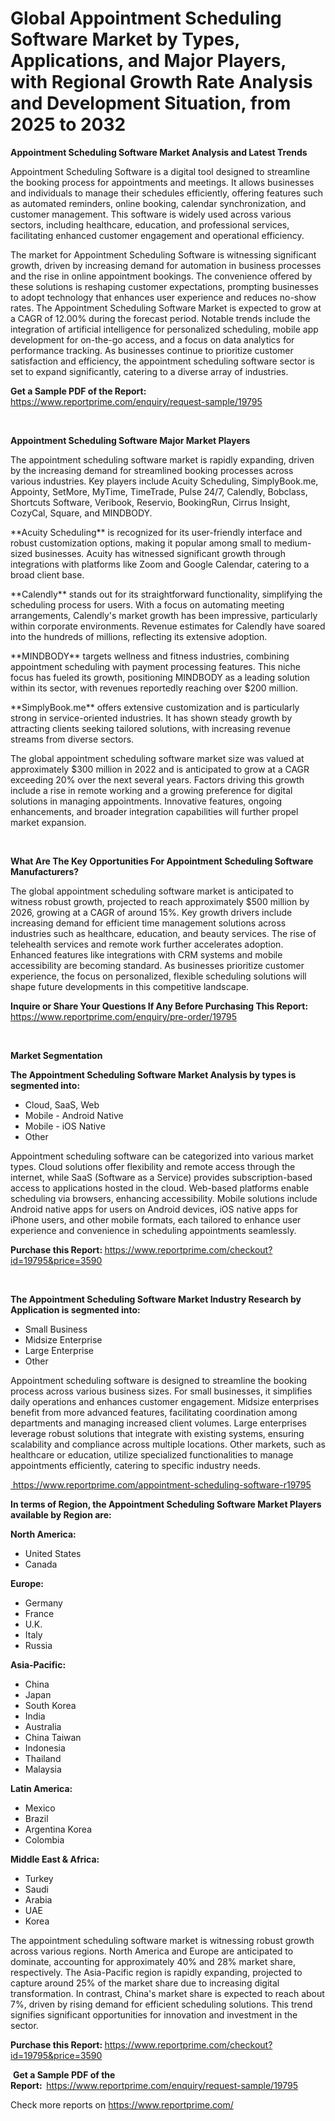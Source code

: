 <p><h1>Global Appointment Scheduling Software Market by Types, Applications, and Major Players, with Regional Growth Rate Analysis and Development Situation, from 2025 to 2032</h1></p><p><strong>Appointment Scheduling Software Market Analysis and Latest Trends</strong></p>
<p><p>Appointment Scheduling Software is a digital tool designed to streamline the booking process for appointments and meetings. It allows businesses and individuals to manage their schedules efficiently, offering features such as automated reminders, online booking, calendar synchronization, and customer management. This software is widely used across various sectors, including healthcare, education, and professional services, facilitating enhanced customer engagement and operational efficiency.</p><p>The market for Appointment Scheduling Software is witnessing significant growth, driven by increasing demand for automation in business processes and the rise in online appointment bookings. The convenience offered by these solutions is reshaping customer expectations, prompting businesses to adopt technology that enhances user experience and reduces no-show rates. The Appointment Scheduling Software Market is expected to grow at a CAGR of 12.00% during the forecast period. Notable trends include the integration of artificial intelligence for personalized scheduling, mobile app development for on-the-go access, and a focus on data analytics for performance tracking. As businesses continue to prioritize customer satisfaction and efficiency, the appointment scheduling software sector is set to expand significantly, catering to a diverse array of industries.</p></p>
<p><strong>Get a Sample PDF of the Report:&nbsp;</strong> <a href="https://www.reportprime.com/enquiry/request-sample/19795?utm_campaign=2944&utm_medium=2&utm_source=Github&utm_content=ia&utm_term=20032025&utm_id=appointment-scheduling-software">https://www.reportprime.com/enquiry/request-sample/19795</a></p>
<p>&nbsp;</p>
<p><strong>Appointment Scheduling Software Major Market Players</strong></p>
<p><p>The appointment scheduling software market is rapidly expanding, driven by the increasing demand for streamlined booking processes across various industries. Key players include Acuity Scheduling, SimplyBook.me, Appointy, SetMore, MyTime, TimeTrade, Pulse 24/7, Calendly, Bobclass, Shortcuts Software, Veribook, Reservio, BookingRun, Cirrus Insight, CozyCal, Square, and MINDBODY.</p><p>**Acuity Scheduling** is recognized for its user-friendly interface and robust customization options, making it popular among small to medium-sized businesses. Acuity has witnessed significant growth through integrations with platforms like Zoom and Google Calendar, catering to a broad client base.</p><p>**Calendly** stands out for its straightforward functionality, simplifying the scheduling process for users. With a focus on automating meeting arrangements, Calendly's market growth has been impressive, particularly within corporate environments. Revenue estimates for Calendly have soared into the hundreds of millions, reflecting its extensive adoption.</p><p>**MINDBODY** targets wellness and fitness industries, combining appointment scheduling with payment processing features. This niche focus has fueled its growth, positioning MINDBODY as a leading solution within its sector, with revenues reportedly reaching over $200 million.</p><p>**SimplyBook.me** offers extensive customization and is particularly strong in service-oriented industries. It has shown steady growth by attracting clients seeking tailored solutions, with increasing revenue streams from diverse sectors.</p><p>The global appointment scheduling software market size was valued at approximately $300 million in 2022 and is anticipated to grow at a CAGR exceeding 20% over the next several years. Factors driving this growth include a rise in remote working and a growing preference for digital solutions in managing appointments. Innovative features, ongoing enhancements, and broader integration capabilities will further propel market expansion.</p></p>
<p>&nbsp;</p>
<p><strong>What Are The Key Opportunities For Appointment Scheduling Software Manufacturers?</strong></p>
<p><p>The global appointment scheduling software market is anticipated to witness robust growth, projected to reach approximately $500 million by 2026, growing at a CAGR of around 15%. Key growth drivers include increasing demand for efficient time management solutions across industries such as healthcare, education, and beauty services. The rise of telehealth services and remote work further accelerates adoption. Enhanced features like integrations with CRM systems and mobile accessibility are becoming standard. As businesses prioritize customer experience, the focus on personalized, flexible scheduling solutions will shape future developments in this competitive landscape.</p></p>
<p><strong>Inquire or Share Your Questions If Any Before Purchasing This Report:</strong> <a href="https://www.reportprime.com/enquiry/pre-order/19795?utm_campaign=2944&utm_medium=2&utm_source=Github&utm_content=ia&utm_term=20032025&utm_id=appointment-scheduling-software">https://www.reportprime.com/enquiry/pre-order/19795</a></p>
<p>&nbsp;</p>
<p><strong>Market Segmentation</strong></p>
<p><strong>The Appointment Scheduling Software Market Analysis by types is segmented into:</strong></p>
<p><ul><li>Cloud, SaaS, Web</li><li>Mobile - Android Native</li><li>Mobile - iOS Native</li><li>Other</li></ul></p>
<p><p>Appointment scheduling software can be categorized into various market types. Cloud solutions offer flexibility and remote access through the internet, while SaaS (Software as a Service) provides subscription-based access to applications hosted in the cloud. Web-based platforms enable scheduling via browsers, enhancing accessibility. Mobile solutions include Android native apps for users on Android devices, iOS native apps for iPhone users, and other mobile formats, each tailored to enhance user experience and convenience in scheduling appointments seamlessly.</p></p>
<p><strong>Purchase this Report:&nbsp;</strong><a href="https://www.reportprime.com/checkout?id=19795&price=3590&utm_campaign=2944&utm_medium=2&utm_source=Github&utm_content=ia&utm_term=20032025&utm_id=appointment-scheduling-software">https://www.reportprime.com/checkout?id=19795&price=3590</a></p>
<p>&nbsp;</p>
<p><strong>The Appointment Scheduling Software Market Industry Research by Application is segmented into:</strong></p>
<p><ul><li>Small Business</li><li>Midsize Enterprise</li><li>Large Enterprise</li><li>Other</li></ul></p>
<p><p>Appointment scheduling software is designed to streamline the booking process across various business sizes. For small businesses, it simplifies daily operations and enhances customer engagement. Midsize enterprises benefit from more advanced features, facilitating coordination among departments and managing increased client volumes. Large enterprises leverage robust solutions that integrate with existing systems, ensuring scalability and compliance across multiple locations. Other markets, such as healthcare or education, utilize specialized functionalities to manage appointments efficiently, catering to specific industry needs.</p></p>
<p><a href="https://www.reportprime.com/appointment-scheduling-software-r19795?utm_campaign=2944&utm_medium=2&utm_source=Github&utm_content=ia&utm_term=20032025&utm_id=appointment-scheduling-software">&nbsp;https://www.reportprime.com/appointment-scheduling-software-r19795</a></p>
<p><strong>In terms of Region, the Appointment Scheduling Software Market Players available by Region are:</strong></p>
<p>
    <p> <strong> North America: </strong>
        <ul>
            <li>United States</li>
            <li>Canada</li>
        </ul>
        </p> 
    <p> <strong> Europe: </strong>
        <ul>
            <li>Germany</li>
            <li>France</li>
            <li>U.K.</li>
            <li>Italy</li>
            <li>Russia</li>
        </ul>
        </p> 
    <p> <strong> Asia-Pacific: </strong>
        <ul>
            <li>China</li>
            <li>Japan</li>
            <li>South Korea</li>
            <li>India</li>
            <li>Australia</li>
            <li>China Taiwan</li>
            <li>Indonesia</li>
            <li>Thailand</li>
            <li>Malaysia</li>
        </ul>
        </p> 
    <p> <strong> Latin America: </strong>
        <ul>
            <li>Mexico</li>
            <li>Brazil</li>
            <li>Argentina Korea</li>
            <li>Colombia</li>
        </ul>
        </p> 
    <p> <strong> Middle East & Africa: </strong>
        <ul>
            <li>Turkey</li>
            <li>Saudi</li>
            <li>Arabia</li>
            <li>UAE</li>
            <li>Korea</li>
        </ul>
    </p>
    </p>
<p><p>The appointment scheduling software market is witnessing robust growth across various regions. North America and Europe are anticipated to dominate, accounting for approximately 40% and 28% market share, respectively. The Asia-Pacific region is rapidly expanding, projected to capture around 25% of the market share due to increasing digital transformation. In contrast, China's market share is expected to reach about 7%, driven by rising demand for efficient scheduling solutions. This trend signifies significant opportunities for innovation and investment in the sector.</p></p>
<p><strong>Purchase this Report: </strong><a href="https://www.reportprime.com/checkout?id=19795&price=3590&utm_campaign=2944&utm_medium=2&utm_source=Github&utm_content=ia&utm_term=20032025&utm_id=appointment-scheduling-software">https://www.reportprime.com/checkout?id=19795&price=3590</a></p>
<p>&nbsp;<strong>Get a Sample PDF of the Report:&nbsp;&nbsp;</strong><a href="https://www.reportprime.com/enquiry/request-sample/19795?utm_campaign=2944&utm_medium=2&utm_source=Github&utm_content=ia&utm_term=20032025&utm_id=appointment-scheduling-software">https://www.reportprime.com/enquiry/request-sample/19795</a></p>
<p><strong></strong></p>
<p>Check more reports on <a href="https://www.reportprime.com/?utm_campaign=2944&utm_medium=2&utm_source=Github&utm_content=ia&utm_term=20032025&utm_id=appointment-scheduling-software">https://www.reportprime.com/</a></p>
